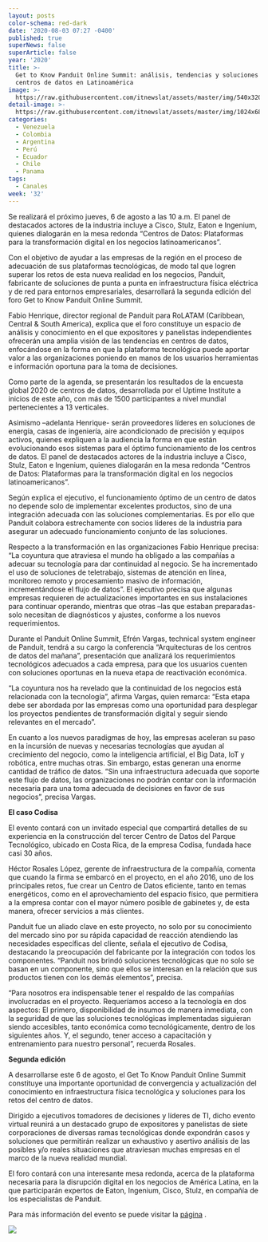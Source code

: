 ```yaml
---
layout: posts
color-schema: red-dark
date: '2020-08-03 07:27 -0400'
published: true
superNews: false
superArticle: false
year: '2020'
title: >-
  Get to Know Panduit Online Summit: análisis, tendencias y soluciones para los
  centros de datos en Latinoamérica
image: >-
  https://raw.githubusercontent.com/itnewslat/assets/master/img/540x320/Panduit-Summit-p.jpg
detail-image: >-
  https://raw.githubusercontent.com/itnewslat/assets/master/img/1024x680/Panduit-Summit-g.jpg
categories:
  - Venezuela
  - Colombia
  - Argentina
  - Perú
  - Ecuador
  - Chile
  - Panama
tags:
  - Canales
week: '32'
---
```

Se realizará el próximo jueves, 6 de agosto a las 10 a.m. El panel de destacados actores de la industria incluye a Cisco, Stulz, Eaton e Ingenium, quienes dialogarán en la mesa redonda “Centros de Datos: Plataformas para la transformación digital en los negocios latinoamericanos”.

Con el objetivo de ayudar a las empresas de la región en el proceso de adecuación de sus plataformas tecnológicas, de modo tal que logren superar los retos de esta nueva realidad en los negocios, Panduit, fabricante de soluciones de punta a punta en infraestructura física eléctrica y de red para entornos empresariales, desarrollará la segunda edición del foro Get to Know Panduit Online Summit.

Fabio Henrique, director regional de Panduit para RoLATAM (Caribbean, Central & South America), explica que el foro constituye un espacio de análisis y conocimiento en el que expositores y panelistas independientes ofrecerán una amplia visión de las tendencias en centros de datos, enfocándose en la forma en que la plataforma tecnológica puede aportar valor a las organizaciones poniendo en manos de los usuarios herramientas e información oportuna para la toma de decisiones.

Como parte de la agenda, se presentarán los resultados de la encuesta global 2020 de centros de datos, desarrollada por el Uptime Institute a inicios de este año, con más de 1500 participantes a nivel mundial pertenecientes a 13 verticales.

Asimismo –adelanta Henrique- serán proveedores líderes en soluciones de energía, casas de ingeniería, aire acondicionado de precisión y equipos activos, quienes expliquen a la audiencia la forma en que están evolucionando esos sistemas para el óptimo funcionamiento de los centros de datos. El panel de destacados actores de la industria incluye a Cisco, Stulz, Eaton e Ingenium, quienes dialogarán en la mesa redonda “Centros de Datos: Plataformas para la transformación digital en los negocios latinoamericanos”.

Según explica el ejecutivo, el funcionamiento óptimo de un centro de datos no depende solo de implementar excelentes productos, sino de una integración adecuada con las soluciones complementarias. Es por ello que Panduit colabora estrechamente con socios líderes de la industria para asegurar un adecuado funcionamiento conjunto de las soluciones.

Respecto a la transformación en las organizaciones Fabio Henrique precisa: “La coyuntura que atraviesa el mundo ha obligado a las compañías a adecuar su tecnología para dar continuidad al negocio. Se ha incrementado el uso de soluciones de teletrabajo, sistemas de atención en línea, monitoreo remoto y procesamiento masivo de información, incrementándose el flujo de datos”. El ejecutivo precisa que algunas empresas requieren de actualizaciones importantes en sus instalaciones para continuar operando, mientras que otras –las que estaban preparadas- solo necesitan de diagnósticos y ajustes, conforme a los nuevos requerimientos.

Durante el Panduit Online Summit, Efrén Vargas, technical system engineer de Panduit, tendrá a su cargo la conferencia “Arquitecturas de los centros de datos del mañana”, presentación que analizará los requerimientos tecnológicos adecuados a cada empresa, para que los usuarios cuenten con soluciones oportunas en la nueva etapa de reactivación económica.

“La coyuntura nos ha revelado que la continuidad de los negocios está relacionada con la tecnología”, afirma Vargas, quien remarca: “Esta etapa debe ser abordada por las empresas como una oportunidad para desplegar los proyectos pendientes de transformación digital y seguir siendo relevantes en el mercado”.

En cuanto a los nuevos paradigmas de hoy, las empresas aceleran su paso en la incursión de nuevas y necesarias tecnologías que ayudan al crecimiento del negocio, como la inteligencia artificial, el Big Data, IoT y robótica, entre muchas otras. Sin embargo, estas generan una enorme cantidad de tráfico de datos. “Sin una infraestructura adecuada que soporte este flujo de datos, las organizaciones no podrán contar con la información necesaria para una toma adecuada de decisiones en favor de sus negocios”, precisa Vargas.

**El caso Codisa**

El evento contará con un invitado especial que compartirá detalles de su experiencia en la construcción del tercer Centro de Datos del Parque Tecnológico, ubicado en Costa Rica, de la empresa Codisa, fundada hace casi 30 años.

Héctor Rosales López, gerente de infraestructura de la compañía, comenta que cuando la firma se embarcó en el proyecto, en el año 2016, uno de los principales retos, fue crear un Centro de Datos eficiente, tanto en temas energéticos, como en el aprovechamiento del espacio físico, que permitiera a la empresa contar con el mayor número posible de gabinetes y, de esta manera, ofrecer servicios a más clientes.

Panduit fue un aliado clave en este proyecto, no solo por su conocimiento del mercado sino por su rápida capacidad de reacción atendiendo las necesidades específicas del cliente, señala el ejecutivo de Codisa, destacando la preocupación del fabricante por la integración con todos los componentes. “Panduit nos brindó soluciones tecnológicas que no solo se basan en un componente, sino que ellos se interesan en la relación que sus productos tienen con los demás elementos”, precisa.

“Para nosotros era indispensable tener el respaldo de las compañías involucradas en el proyecto. Requeríamos acceso a la tecnología en dos aspectos: El primero, disponibilidad de insumos de manera inmediata, con la seguridad de que las soluciones tecnológicas implementadas siguieran siendo accesibles, tanto económica como tecnológicamente, dentro de los siguientes años. Y, el segundo, tener acceso a capacitación y entrenamiento para nuestro personal”, recuerda Rosales.

**Segunda edición**

A desarrollarse este 6 de agosto, el Get To Know Panduit Online Summit constituye una importante oportunidad de convergencia y actualización del conocimiento en infraestructura física tecnológica y soluciones para los retos del centro de datos. 

Dirigido a ejecutivos tomadores de decisiones y líderes de TI, dicho evento virtual reunirá a un destacado grupo de expositores y panelistas de siete corporaciones de diversas ramas tecnológicas donde expondrán casos y soluciones que permitirán realizar un exhaustivo y asertivo análisis de las posibles y/o reales situaciones que atraviesan muchas empresas en el marco de la nueva realidad mundial.

El foro contará con una interesante mesa redonda, acerca de la plataforma necesaria para la disrupción digital en los negocios de América Latina, en la que participarán expertos de Eaton, Ingenium, Cisco, Stulz, en compañía de los especialistas de Panduit. 

Para más información del evento se puede visitar la [página](https://www.panduitonlinesummit.com/) .


<img src="https://tracker.metricool.com/c3po.jpg?hash=56f88a41e39ab42c063cc51676587a04"/>